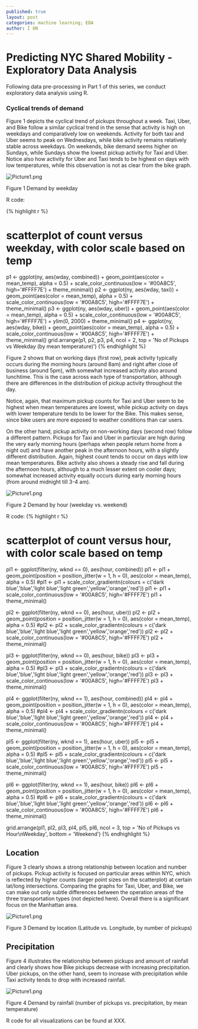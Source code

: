 ```yaml
---
published: true
layout: post
categories: machine learning; EDA
author: I ON
---
```

# Predicting NYC Shared Mobility - Exploratory Data Analysis

Following data pre-processing in Part 1 of this series, we conduct exploratory data analysis using R. 

### Cyclical trends of demand

Figure 1 depicts the cyclical trend of pickups throughout a week. Taxi, Uber, and Bike follow a similar cyclical trend in the sense that activity is high on weekdays and comparatively low on weekends. Activity for both taxi and Uber seems to peak on Wednesdays, while bike activity remains relatively stable across weekdays. On weekends, bike demand seems higher on Sundays, while Sundays show the lowest pickup activity for Taxi and Uber. Notice also how activity for Uber and Taxi tends to be highest on days with low temperatures, while this observation is not as clear from the bike graph.
 

![Picture1.png]({{site.baseurl}}/assets/Picture1.png)
 
Figure 1 Demand by weekday

R code:

{% highlight r %}
# scatterplot of count versus weekday, with color scale based on temp
p1 <- ggplot(ny, aes(wday, combined)) + geom_point(aes(color = mean_temp), alpha = 0.5) + 
  scale_color_continuous(low = '#00A8C5', high='#FFFF7E') +
  theme_minimal()
p2 <- ggplot(ny, aes(wday, taxi)) + geom_point(aes(color = mean_temp), alpha = 0.5) + 
  scale_color_continuous(low = '#00A8C5', high='#FFFF7E') +
  theme_minimal()
p3 <- ggplot(ny, aes(wday, uber)) + geom_point(aes(color = mean_temp), alpha = 0.5) + 
  scale_color_continuous(low = '#00A8C5', high='#FFFF7E') +
  ylim(0, 2000) +
  theme_minimal()
p4 <- ggplot(ny, aes(wday, bike)) + geom_point(aes(color = mean_temp), alpha = 0.5) + 
  scale_color_continuous(low = '#00A8C5', high='#FFFF7E') +
  theme_minimal()
grid.arrange(p1, p2, p3, p4, ncol = 2, top = 'No of Pickups vs Weekday (by mean temperature)')
{% endhighlight %}

Figure 2 shows that on working days (first row), peak activity typically occurs during the morning hours (around 8am) and right after close of business (around 5pm), with somewhat increased activity also around lunchtime. This is the case across each type of transportation, although there are differences in the distribution of pickup activity throughout the day. 

Notice, again, that maximum pickup counts for Taxi and Uber seem to be highest when mean temperatures are lowest, while pickup activity on days with lower temperature tends to be lower for the Bike. This makes sense, since bike users are more exposed to weather conditions than car users.

On the other hand, pickup activity on non-working days (second row) follow a different pattern. Pickups for Taxi and Uber in particular are high during the very early morning hours (perhaps when people return home from a night out) and have another peak in the afternoon hours, with a slightly different distribution. Again, highest count tends to occur on days with low mean temperatures. Bike activity also shows a steady rise and fall during the afternoon hours, although to a much lesser extent on cooler days; somewhat increased activity equally occurs during early morning hours (from around midnight till 3-4 am).


![Picture1.png]({{site.baseurl}}/assets/Picture2.png)

Figure 2 Demand by hour (weekday vs. weekend)

R code:
{% highlight r %}
# scatterplot of count versus hour, with color scale based on temp
pl1 <- ggplot(filter(ny, wknd == 0), aes(hour, combined)) 
pl1 <- pl1 + geom_point(position = position_jitter(w = 1, h = 0), aes(color = mean_temp), alpha = 0.5)
#pl1 <- pl1 + scale_color_gradientn(colours = c('dark blue','blue','light blue','light green','yellow','orange','red'))
pl1 <- pl1 + scale_color_continuous(low = '#00A8C5', high='#FFFF7E')
pl1 + theme_minimal()

pl2 <- ggplot(filter(ny, wknd == 0), aes(hour, uber)) 
pl2 <- pl2 + geom_point(position = position_jitter(w = 1, h = 0), aes(color = mean_temp), alpha = 0.5)
#pl2 <- pl2 + scale_color_gradientn(colours = c('dark blue','blue','light blue','light green','yellow','orange','red'))
pl2 <- pl2 + scale_color_continuous(low = '#00A8C5', high='#FFFF7E')
pl2 + theme_minimal()

pl3 <- ggplot(filter(ny, wknd == 0), aes(hour, bike)) 
pl3 <- pl3 + geom_point(position = position_jitter(w = 1, h = 0), aes(color = mean_temp), alpha = 0.5)
#pl3 <- pl3 + scale_color_gradientn(colours = c('dark blue','blue','light blue','light green','yellow','orange','red'))
pl3 <- pl3 + scale_color_continuous(low = '#00A8C5', high='#FFFF7E') 
pl3 + theme_minimal()

pl4 <- ggplot(filter(ny, wknd == 1), aes(hour, combined)) 
pl4 <- pl4 + geom_point(position = position_jitter(w = 1, h = 0), aes(color = mean_temp), alpha = 0.5)
#pl4 <- pl4 + scale_color_gradientn(colours = c('dark blue','blue','light blue','light green','yellow','orange','red'))
pl4 <- pl4 + scale_color_continuous(low = '#00A8C5', high='#FFFF7E')
pl4 + theme_minimal()

pl5 <- ggplot(filter(ny, wknd == 1), aes(hour, uber)) 
pl5 <- pl5 + geom_point(position = position_jitter(w = 1, h = 0), aes(color = mean_temp), alpha = 0.5)
#pl5 <- pl5 + scale_color_gradientn(colours = c('dark blue','blue','light blue','light green','yellow','orange','red'))
pl5 <- pl5 + scale_color_continuous(low = '#00A8C5', high='#FFFF7E')
pl5 + theme_minimal()

pl6 <- ggplot(filter(ny, wknd == 1), aes(hour, bike)) 
pl6 <- pl6 + geom_point(position = position_jitter(w = 1, h = 0), aes(color = mean_temp), alpha = 0.5)
#pl6 <- pl6 + scale_color_gradientn(colours = c('dark blue','blue','light blue','light green','yellow','orange','red'))
pl6 <- pl6 + scale_color_continuous(low = '#00A8C5', high='#FFFF7E')
pl6 + theme_minimal()

grid.arrange(pl1, pl2, pl3, pl4, pl5, pl6, ncol = 3, top = 'No of Pickups vs Hour\nWeekday', bottom = 'Weekend')
{% endhighlight %}


## Location

Figure 3 clearly shows a strong relationship between location and number of pickups. Pickup activity is focused on particular areas within NYC, which is reflected by higher counts (larger point sizes on the scatterplot) at certain lat/long intersections. Comparing the graphs for Taxi, Uber, and Bike, we can make out only subtle differences between the operation areas of the three transportation types (not depicted here). Overall there is a significant focus on the Manhattan area.

![Picture1.png]({{site.baseurl}}/assets/Picture3.png) 

Figure 3 Demand by location (Latitude vs. Longitude, by number of pickups)

## Precipitation

Figure 4 illustrates the relationship between pickups and amount of rainfall and clearly shows how Bike pickups decrease with increasing precipitation. Uber pickups, on the other hand, seem to increase with precipitation while Taxi activity tends to drop with increased rainfall. 

![Picture1.png]({{site.baseurl}}/assets/Picture4.png) 

Figure 4 Demand by rainfall (number of pickups vs. precipitation, by mean temperature)

R code for all visualizations can be found at XXX.